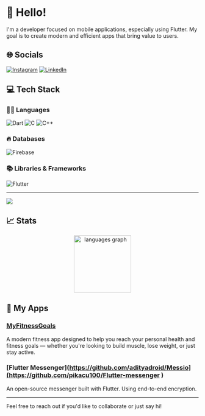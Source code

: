 # 👋 Hello!

I'm a developer focused on mobile applications, especially using Flutter. My goal is to create modern and efficient apps that bring value to users.

## 🌐 Socials

[![Instagram](https://img.shields.io/badge/Instagram-%23E4405F.svg?logo=Instagram&logoColor=white)](https://instagram.com/pikacu100.apk)  [![LinkedIn](https://img.shields.io/badge/LinkedIn-%230077B5.svg?logo=linkedin&logoColor=white)](linkedin.com/in/michal-sedlák-17044b357/)

## 💻 Tech Stack

### 🧑‍💻 Languages

![Dart](https://img.shields.io/badge/Dart-%230175C2.svg?style=for-the-badge&logo=dart&logoColor=white)
![C](https://img.shields.io/badge/C-%2300599C.svg?style=for-the-badge&logo=c&logoColor=white)
![C++](https://img.shields.io/badge/C++-%2300599C.svg?style=for-the-badge&logo=c%2B%2B&logoColor=white)

### 🔥 Databases

![Firebase](https://img.shields.io/badge/Firebase-%23FFCA28.svg?style=for-the-badge&logo=firebase&logoColor=black)

### 📚 Libraries & Frameworks

![Flutter](https://img.shields.io/badge/Flutter-%2302569B.svg?style=for-the-badge&logo=flutter&logoColor=white)

---

[![](https://visitcount.itsvg.in/api?id=pikacu100&icon=0&color=0)](https://visitcount.itsvg.in)

## 📈 Stats

<div align="center">
  <img src="https://github-readme-stats.vercel.app/api/top-langs?username=pikacu100&locale=en&hide_title=false&layout=compact&card_width=320&langs_count=5&theme=dracula&hide_border=false" height="150" alt="languages graph" />
</div>

## 📱 My Apps

### [MyFitnessGoals](https://play.google.com/store/apps/details?id=cz.kixameloapps.myfitnessgoals&hl=en-US&ah=dZWsCU4t5N9fZTcqldywswwY5EY)

A modern fitness app designed to help you reach your personal health and fitness goals — whether you're looking to build muscle, lose weight, or just stay active.

### [Flutter Messenger](https://github.com/adityadroid/Messio](https://github.com/pikacu100/Flutter-messenger )

An open-source messenger built with Flutter. Using end-to-end encryption.

---

Feel free to reach out if you'd like to collaborate or just say hi!

